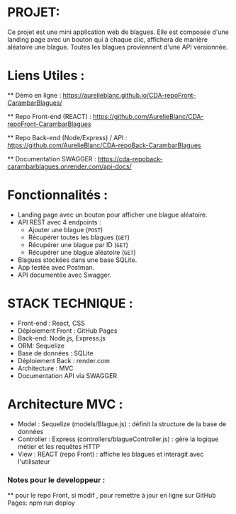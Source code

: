 # PROJET:

Ce projet est une mini application web de blagues. Elle est composée d'une landing page avec un bouton qui à chaque clic, affichera de manière aléatoire une blague. Toutes les blagues proviennent d'une API versionnée.


# Liens Utiles : 

** Démo en ligne : 
https://aurelieblanc.github.io/CDA-repoFront-CarambarBlagues/

** Repo Front-end (REACT) : 
https://github.com/AurelieBlanc/CDA-repoFront-CarambarBlagues

** Repo Back-end (Node/Express) / API : 
https://github.com/AurelieBlanc/CDA-repoBack-CarambarBlagues

** Documentation SWAGGER : 
https://cda-repoback-carambarblagues.onrender.com/api-docs/

# Fonctionnalités : 
- Landing page avec un bouton pour afficher une blague aléatoire.
- API REST avec 4 endpoints :
  - Ajouter une blague (`POST`)
  - Récupérer toutes les blagues (`GET`)
  - Récupérer une blague par ID (`GET`)
  - Récupérer une blague aléatoire (`GET`)
- Blagues stockées dans une base SQLite.
- App testée avec Postman.
- API documentée avec Swagger.

# STACK TECHNIQUE : 
- Front-end : React, CSS
- Déploiement Front : GitHub Pages
- Back-end: Node.js, Express.js
- ORM: Sequelize
- Base de données : SQLite
- Déploiement Back : render.com
- Architecture : MVC
- Documentation API via SWAGGER

# Architecture MVC :
- Model : Sequelize (models/Blague.js) : définit la structure de la base de données
- Controller : Express (controllers/blagueController.js) : gère la logique métier et les requêtes HTTP
- View : REACT (repo Front) : affiche les blagues et interagit avec l'utilisateur 

### Notes pour le developpeur : 
** pour le repo Front, si modif , pour remettre à jour en ligne sur GitHub Pages: npm run deploy
